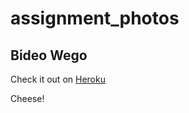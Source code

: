 assignment_photos
=================

## Bideo Wego

Check it out on [Heroku](https://bideowego-photos-emails-delays.herokuapp.com)

Cheese!
